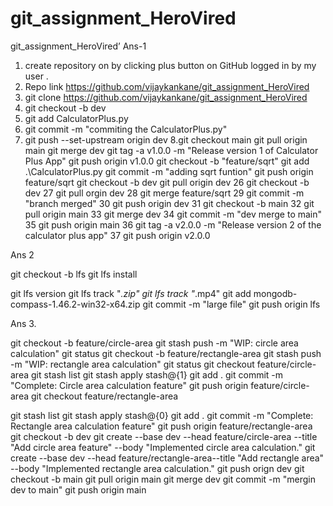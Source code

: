 # git_assignment_HeroVired
git_assignment_HeroVired’
Ans-1

1. create repository on by clicking plus button on  GitHub logged in by my user .
2. Repo link https://github.com/vijaykankane/git_assignment_HeroVired
3. git clone https://github.com/vijaykankane/git_assignment_HeroVired
4. git checkout -b dev
5. git add CalculatorPlus.py
6. git commit -m "commiting the CalculatorPlus.py"
7. git push --set-upstream origin dev
8.git checkout main
git pull origin main 
git merge dev
git tag -a v1.0.0 -m "Release version 1 of Calculator Plus App"
git push origin v1.0.0
 git checkout -b "feature/sqrt"
git add .\CalculatorPlus.py
git commit -m "adding sqrt funtion"
git push origin feature/sqrt
git checkout -b dev
git pull origin dev
  26 git checkout -b dev
  27 git pull orgin dev
  28 git merge feature/sqrt
  29 git commit -m "branch merged"
  30 git push origin dev
  31 git checkout -b main
  32 git pull origin main
  33 git merge dev
  34 git commit -m "dev merge to main"
  35 git push origin main
  36 git tag -a v2.0.0 -m "Release version 2 of the calculator plus app"
  37 git push origin v2.0.0


Ans 2

git checkout -b lfs
git lfs install

git lfs version
git lfs track "*.zip"
git lfs track "*.mp4"
git add mongodb-compass-1.46.2-win32-x64.zip
git commit -m "large file"
git push origin lfs


Ans 3.

git checkout -b feature/circle-area
git stash push -m "WIP: circle area calculation"
git status
git checkout -b feature/rectangle-area
git stash push -m "WIP: rectangle area calculation"
git status
git checkout feature/circle-area
git stash list
git stash apply stash@{1}
git add .
git commit -m "Complete: Circle area calculation feature"
git push origin feature/circle-area
git checkout feature/rectangle-area

git stash list
git stash apply stash@{0}
git add .
git commit -m "Complete: Rectangle area calculation feature"
git push origin feature/rectangle-area
git checkout -b dev
git create --base dev --head feature/circle-area --title "Add circle area feature" --body "Implemented circle area calculation."
git create --base dev --head feature/rectangle-area--title "Add rectangle area" --body "Implemented rectangle area calculation."
git push orign dev
git checkout -b main
git pull origin main
git merge dev
git commit -m "mergin dev to main"
git push origin main
